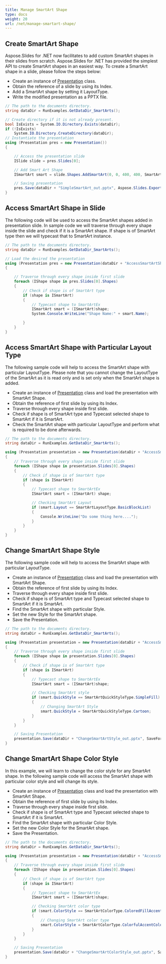 ```yaml
---
title: Manage SmartArt Shape
type: docs
weight: 20
url: /net/manage-smartart-shape/
---
```


## **Create SmartArt Shape**
Aspose.Slides for .NET now facilitates to add custom SmartArt shapes in their slides from scratch. Aspose.Slides for .NET has provided the simplest API to create SmartArt shapes in an easiest way. To create a SmartArt shape in a slide, please follow the steps below:

- Create an instance of [Presentation](http://www.aspose.com/api/net/slides/aspose.slides/presentation) class.
- Obtain the reference of a slide by using its Index.
- Add a SmartArt shape by setting it LayoutType.
- Write the modified presentation as a PPTX file.

```c#
// The path to the documents directory.
string dataDir = RunExamples.GetDataDir_SmartArts();

// Create directory if it is not already present.
bool IsExists = System.IO.Directory.Exists(dataDir);
if (!IsExists)
    System.IO.Directory.CreateDirectory(dataDir);
// Instantiate the presentation
using (Presentation pres = new Presentation())
{

    // Access the presentation slide
    ISlide slide = pres.Slides[0];

    // Add Smart Art Shape
    ISmartArt smart = slide.Shapes.AddSmartArt(0, 0, 400, 400, SmartArtLayoutType.BasicBlockList);

    // Saving presentation
    pres.Save(dataDir + "SimpleSmartArt_out.pptx", Aspose.Slides.Export.SaveFormat.Pptx);
}
```



## **Access SmartArt Shape in Slide**
The following code will be used to access the SmartArt shapes added in presentation slide. In sample code we will traverse through every shape inside the slide and check if it is a SmartArt shape. If shape is of SmartArt type then we will typecast that to SmartArt instance.

```c#
// The path to the documents directory.
string dataDir = RunExamples.GetDataDir_SmartArts();

// Load the desired the presentation
using (Presentation pres = new Presentation(dataDir + "AccessSmartArtShape.pptx"))
{

    // Traverse through every shape inside first slide
    foreach (IShape shape in pres.Slides[0].Shapes)
    {
        // Check if shape is of SmartArt type
        if (shape is ISmartArt)
        {
            // Typecast shape to SmartArtEx
            ISmartArt smart = (ISmartArt)shape;
            System.Console.WriteLine("Shape Name:" + smart.Name);

        }
    }
}
```



## **Access SmartArt Shape with Particular Layout Type**
The following sample code will help to access the SmartArt shape with particular LayoutType. Please note that you cannot change the LayoutType of the SmartArt as it is read only and is set only when the SmartArt shape is added.

- Create an instance of [Presentation](http://www.aspose.com/api/net/slides/aspose.slides/presentation) class and load the presentation with SmartArt Shape.
- Obtain the reference of first slide by using its Index.
- Traverse through every shape inside first slide.
- Check if shape is of SmartArt type and Typecast selected shape to SmartArt if it is SmartArt.
- Check the SmartArt shape with particular LayoutType and perform what is required to be done afterwards.

```c#
// The path to the documents directory.
string dataDir = RunExamples.GetDataDir_SmartArts();

using (Presentation presentation = new Presentation(dataDir + "AccessSmartArtShape.pptx"))
{
    // Traverse through every shape inside first slide
    foreach (IShape shape in presentation.Slides[0].Shapes)
    {
        // Check if shape is of SmartArt type
        if (shape is ISmartArt)
        {
            // Typecast shape to SmartArtEx
            ISmartArt smart = (ISmartArt) shape;

            // Checking SmartArt Layout
            if (smart.Layout == SmartArtLayoutType.BasicBlockList)
            {
                Console.WriteLine("Do some thing here....");
            }
        }
    }
}
```



## **Change SmartArt Shape Style**
The following sample code will help to access the SmartArt shape with particular LayoutType.

- Create an instance of [Presentation](http://www.aspose.com/api/net/slides/aspose.slides/presentation) class and load the presentation with SmartArt Shape.
- Obtain the reference of first slide by using its Index.
- Traverse through every shape inside first slide.
- Check if shape is of SmartArt type and Typecast selected shape to SmartArt if it is SmartArt.
- Find the SmartArt shape with particular Style.
- Set the new Style for the SmartArt shape.
- Save the Presentation.

```c#
// The path to the documents directory.
string dataDir = RunExamples.GetDataDir_SmartArts();

using (Presentation presentation = new Presentation(dataDir + "AccessSmartArtShape.pptx"))
{
    // Traverse through every shape inside first slide
    foreach (IShape shape in presentation.Slides[0].Shapes)
    {
        // Check if shape is of SmartArt type
        if (shape is ISmartArt)
        {
            // Typecast shape to SmartArtEx
            ISmartArt smart = (ISmartArt)shape;

            // Checking SmartArt style
            if (smart.QuickStyle == SmartArtQuickStyleType.SimpleFill)
            {
                // Changing SmartArt Style
                smart.QuickStyle = SmartArtQuickStyleType.Cartoon;
            }
        }
    }

    // Saving Presentation
    presentation.Save(dataDir + "ChangeSmartArtStyle_out.pptx", SaveFormat.Pptx);
}
```



## **Change SmartArt Shape Color Style**
In this example, we will learn to change the color style for any SmartArt shape. In the following sample code will access the SmartArt shape with particular color style and will change its style.

- Create an instance of [Presentation](http://www.aspose.com/api/net/slides/aspose.slides/presentation) class and load the presentation with SmartArt Shape.
- Obtain the reference of first slide by using its Index.
- Traverse through every shape inside first slide.
- Check if shape is of SmartArt type and Typecast selected shape to SmartArt if it is SmartArt.
- Find the SmartArt shape with particular Color Style.
- Set the new Color Style for the SmartArt shape.
- Save the Presentation.

```c#
// The path to the documents directory.
string dataDir = RunExamples.GetDataDir_SmartArts();

using (Presentation presentation = new Presentation(dataDir + "AccessSmartArtShape.pptx"))
{
    // Traverse through every shape inside first slide
    foreach (IShape shape in presentation.Slides[0].Shapes)
    {
        // Check if shape is of SmartArt type
        if (shape is ISmartArt)
        {
            // Typecast shape to SmartArtEx
            ISmartArt smart = (ISmartArt)shape;

            // Checking SmartArt color type
            if (smart.ColorStyle == SmartArtColorType.ColoredFillAccent1)
            {
                // Changing SmartArt color type
                smart.ColorStyle = SmartArtColorType.ColorfulAccentColors;
            }
        }
    }

    // Saving Presentation
    presentation.Save(dataDir + "ChangeSmartArtColorStyle_out.pptx", SaveFormat.Pptx);
}
```


